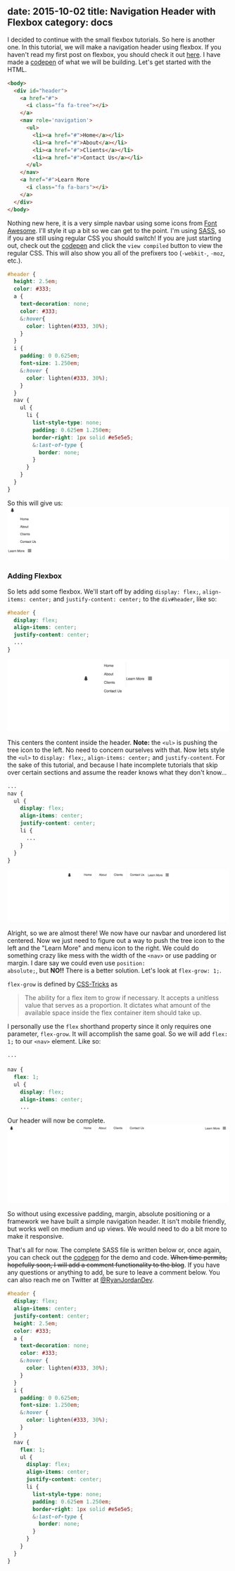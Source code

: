 date: 2015-10-02
title: Navigation Header with Flexbox
category: docs
--------------------------------------

I decided to continue with the small flexbox tutorials. So here is another one. In this tutorial, we will make a navigation header using flexbox. If you haven't read my first post on flexbox, you should check it out [here](http://mycodingblog.com/discovering-flexbox/). I have made a [codepen](http://codepen.io/krjordan/pen/PPppOd/) of what we will be building. Let's get started with the HTML.

<!-- more -->

```html
<body>
  <div id="header">
    <a href="#">
      <i class="fa fa-tree"></i>
    </a>
    <nav role='navigation'>
      <ul>
        <li><a href="#">Home</a></li>
        <li><a href="#">About</a></li>
        <li><a href="#">Clients</a></li>
        <li><a href="#">Contact Us</a></li>
      </ul>
    </nav>
    <a href="#">Learn More
      <i class="fa fa-bars"></i>
    </a>
  </div>
</body>
```

Nothing new here, it is a very simple navbar using some icons from [Font Awesome](https://fortawesome.github.io/Font-Awesome/get-started/). I'll style it up a bit so we can get to the point. I'm using [SASS](http://sass-lang.com/), so if you are still using regular CSS you should switch! If you are just starting out, check out the [codepen](http://codepen.io/krjordan/pen/PPppOd/) and click the <code class="language-none">view compiled</code> button to view the regular CSS. This will also show you all of the prefixers too (<code class="language-css">-webkit-</code>, <code class="language-css">-moz</code>, etc.).

```css
#header {
  height: 2.5em;
  color: #333;
  a {
    text-decoration: none;
    color: #333;
    &:hover{
      color: lighten(#333, 30%);
    }
  }
  i {
    padding: 0 0.625em;
    font-size: 1.250em;
    &:hover {
      color: lighten(#333, 30%);
    }
  }
  nav {
    ul {
      li {
        list-style-type: none;
        padding: 0.625em 1.250em;
        border-right: 1px solid #e5e5e5;
        &:last-of-type {
          border: none;
        }
      }
    }
  }
}
```
So this will give us:
![Screenshot Without Flexbox](./userdata/images/Flexbox_Navigation_Snippet-4.png)

### Adding Flexbox

So lets add some flexbox. We'll start off by adding <code class="language-css">display: flex;</code>, <code class="language-css">align-items: center;</code> and <code class="language-css">justify-content: center;</code> to the <code class="language-css">div#header</code>, like so:

```css
#header {
  display: flex;
  align-items: center;
  justify-content: center;
  ...
}
```
![Screenshot Adding Flexbox](./userdata/images/Flexbox_Navigation_Snippet-1.png)

This centers the content inside the header. **Note:** the <code class="language-html">\<ul\></code> is pushing the tree icon to the left. No need to concern ourselves with that. Now lets style the <code class="language-html">\<ul\></code> to <code class="language-css">display: flex;</code>, <code class="language-css">align-items: center;</code> and <code class="language-css">justify-content</code>. For the sake of this tutorial, and because I hate incomplete tutorials that skip over certain sections and assume the reader knows what they don't know...

```css
...
nav {
  ul {
    display: flex;
    align-items: center;
    justify-content: center;
    li {
      ...
    }
  }
}
```
![Screenshot of more flexbox additions](./userdata/images/Flexbox_Navigation_Snippet-2.png)

Alright, so we are almost there! We now have our navbar and unordered list centered. Now we just need to figure out a way to push the tree icon to the left and the "Learn More" and menu icon to the right. We could do something crazy like mess with the width of the <code class="language-html">\<nav\></code> or use padding or margin. I dare say we could even use <code class="language-css">position: absolute;</code>, but **NO!!** There is a better solution. Let's look at <code class="language-css">flex-grow: 1;</code>.

<code class="language-css">flex-grow</code> is defined by [CSS-Tricks](https://css-tricks.com/snippets/css/a-guide-to-flexbox/) as

>The ability for a flex item to grow if necessary. It accepts a unitless value that serves as a proportion. It dictates what amount of the available space inside the flex container item should take up.

I personally use the <code class="language-css">flex</code> shorthand property since it only requires one parameter, <code class="language-css">flex-grow</code>. It will accomplish the same goal. So we will add <code class="language-css">flex: 1;</code> to our <code class="language-html">\<nav\></code> element. Like so:

```css
...

nav {
  flex: 1;
  ul {
    display: flex;
    align-items: center;
    ...
```

Our header will now be complete.
![Screenshot of Finished navbar](./userdata/images/Flexbox_Navigation_Snippet-5.png)

So without using excessive padding, margin, absolute positioning or a framework we have built a simple navigation header. It isn't mobile friendly, but works well on medium and up views. We would need to do a bit more to make it responsive.

That's all for now. The complete SASS file is written below or, once again, you can check out the [codepen](http://codepen.io/krjordan/pen/PPppOd) for the demo and code. ~~When time permits, hopefully soon, I will add a comment functionality to the blog~~. If you have any questions or anything to add, be sure to leave a comment below. You can also reach me on Twitter at [@RyanJordanDev](https://twitter.com/ryanjordandev).

```css
#header {
  display: flex;
  align-items: center;
  justify-content: center;
  height: 2.5em;
  color: #333;
  a {
    text-decoration: none;
    color: #333;
    &:hover {
      color: lighten(#333, 30%);
    }
  }
  i {
    padding: 0 0.625em;
    font-size: 1.250em;
    &:hover {
      color: lighten(#333, 30%);
    }
  }
  nav {
    flex: 1;
    ul {
      display: flex;
      align-items: center;
      justify-content: center;
      li {
        list-style-type: none;
        padding: 0.625em 1.250em;
        border-right: 1px solid #e5e5e5;
        &:last-of-type {
          border: none;
        }
      }
    }
  }
}
```